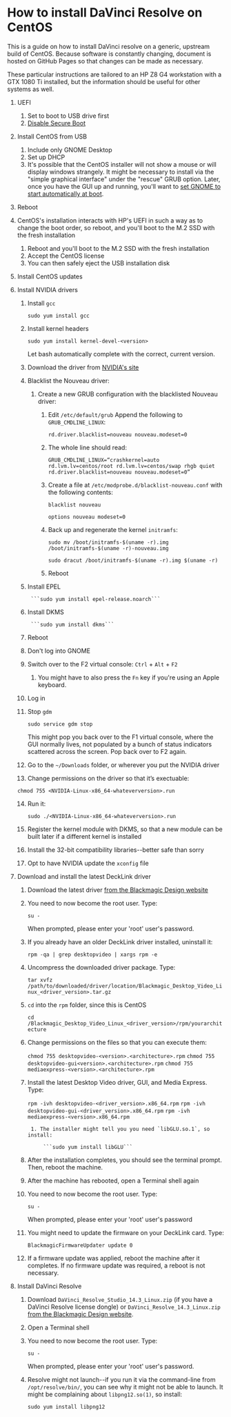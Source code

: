 # How to install DaVinci Resolve on CentOS

This is a guide on how to install  DaVinci resolve on a generic, upstream build of CentOS. Because software is constantly changing, document is hosted on GitHub Pages so that changes can be made as necessary.

These particular instructions are tailored to an HP Z8 G4 workstation with a GTX 1080 Ti installed, but the information should be useful for other systems as well.

1. UEFI
	1. Set to boot to USB drive first
	<!-- I'm not sure if disabling secure boot is necessary. Need to test. -->
	2. [Disable Secure Boot](https://access.redhat.com/solutions/3421621)
2. Install CentOS from USB
	1. Include only GNOME Desktop
	2. Set up DHCP
	3. It's possible that the CentOS installer will not show a mouse or will display windows strangely. It might be necessary to install via the "simple graphical interface" under the "rescue" GRUB option. Later, once you have the GUI up and running, you'll want to [set GNOME to start automatically at boot](https://www.rootusers.com/how-to-start-gui-in-centos-7-linux/).
3. Reboot
4. CentOS's installation interacts with HP's UEFI in such a way as to change the boot order, so reboot, and you'll boot to the M.2 SSD with the fresh installation
	1. Reboot and you'll boot to the M.2 SSD with the fresh installation
	2. Accept the CentOS license
	3. You can then safely eject the USB installation disk
5. Install CentOS updates
6. Install NVIDIA drivers
	1. Install `gcc`
	
		```sudo yum install gcc```
	2. Install kernel headers
	
		```sudo yum install kernel-devel-<version>```
		
		Let bash automatically complete with the correct, current version.
	3. Download the driver from [NVIDIA's site](http://www.nvidia.com/drivers)
	4. Blacklist the Nouveau driver:
		
		1. Create a new GRUB configuration with the blacklisted Nouveau driver:
			
			1. Edit `/etc/default/grub` Append the following to `GRUB_CMDLINE_LINUX`:	
			
				```rd.driver.blacklist=nouveau nouveau.modeset=0```
			
			2. The whole line should read:
				
				```GRUB_CMDLINE_LINUX=“crashkernel=auto rd.lvm.lv=centos/root rd.lvm.lv=centos/swap rhgb quiet rd.driver.blacklist=nouveau nouveau.modeset=0”```
			
			3. Create a file at `/etc/modprobe.d/blacklist-nouveau.conf` with the following contents:
				
				```blacklist nouveau```
			
				```options nouveau modeset=0```
				
			4. Back up and regenerate the kernel `initramfs`:
				
				```sudo mv /boot/initramfs-$(uname -r).img /boot/initramfs-$(uname -r)-nouveau.img```
			
				```sudo dracut /boot/initramfs-$(uname -r).img $(uname -r)```
			
			4. Reboot
				
	5. Install EPEL
				
			```sudo yum install epel-release.noarch```
			
	6. Install DKMS
				
			```sudo yum install dkms```
				
	7. Reboot
	8. Don't log into GNOME
	9. Switch over to the F2 virtual console: `Ctrl` + `Alt` + `F2`
		1. You might have to also press the `Fn` key if you're using an Apple keyboard.
	10. Log in
	11. Stop `gdm`
	
		```sudo service gdm stop```
		
		This might pop you back over to the F1 virtual console, where the GUI normally lives, not populated by a bunch of status indicators scattered across the screen. Pop back over to F2 again.
		
	12. Go to the `~/Downloads` folder, or wherever you put the NVIDIA driver
	13. Change permissions on the driver so that it’s exectuable:
		
	```chmod 755 <NVIDIA-Linux-x86_64-whateverversion>.run```
			
	14. Run it:
		
		```sudo ./<NVIDIA-Linux-x86_64-whateverversion>.run```
			
	15. Register the kernel module with DKMS, so that a new module can be built later if a different kernel is installed
	16. Install the 32-bit compatibility libraries--better safe than sorry
	17. Opt to have NVIDIA update the `xconfig` file
7. Download and install the latest DeckLink driver
	1. Download the latest driver [from the Blackmagic Design website](https://www.blackmagicdesign.com/support/family/capture-and-playback)
	2. You need to now become the root user. Type:
		
		```su -```
		
		When prompted, please enter your 'root' user's password.
	3. If you already have an older DeckLink driver installed, uninstall it:
		
		```rpm -qa | grep desktopvideo | xargs rpm -e```
		
	4. Uncompress the downloaded driver package. Type:
		
		```tar xvfz /path/to/downloaded/driver/location/Blackmagic_Desktop_Video_Linux_<driver_version>.tar.gz```
		
	5. `cd` into the `rpm` folder, since this is CentOS
	
		```cd /Blackmagic_Desktop_Video_Linux_<driver_version>/rpm/yourarchitecture```
		
	6. Change permissions on the files so that you can execute them:
	
		```chmod 755 desktopvideo-<version>.<architecture>.rpm```
		```chmod 755 desktopvideo-gui<version>.<architecture>.rpm```
		```chmod 755 mediaexpress-<version>.<architecture>.rpm```
	
	7. Install the latest Desktop Video driver, GUI, and Media Express. Type:

		```rpm -ivh desktopvideo-<driver_version>.x86_64.rpm```
		```rpm -ivh desktopvideo-gui-<driver_version>.x86_64.rpm```
		```rpm -ivh mediaexpress-<version>.x86_64.rpm```
		
			1. The installer might tell you you need `libGLU.so.1`, so install:
				
				```sudo yum install libGLU```
		
	8. After the installation completes, you should see the terminal prompt. Then, reboot the machine.
	9. After the machine has rebooted, open a Terminal shell again
	10. You need to now become the root user. Type:
		
		```su -```
		
		When prompted, please enter your 'root' user's password
		
	11. You might need to update the firmware on your DeckLink card. Type:
		
		```BlackmagicFirmwareUpdater update 0```
		
	12.  If a firmware update was applied, reboot the machine after it completes. If no firmware update was required, a reboot is not necessary.
	
8. Install DaVinci Resolve
	1. Download `DaVinci_Resolve_Studio_14.3_Linux.zip` (if you have a DaVinci Resolve license dongle) or `DaVinci_Resolve_14.3_Linux.zip` [from the Blackmagic Design website](https://www.blackmagicdesign.com/support/family/davinci-resolve-and-fusion).
	2. Open a Terminal shell
	3. You need to now become the root user. Type:

		```su -```
		
		When prompted, please enter your 'root' user's password.
	4. Resolve might not launch--if you run it via the command-line from `/opt/resolve/bin/`, you can see why it might not be able to launch. It might be complaining about `libpng12.so(1)`, so install:
		
		```sudo yum install libpng12```
